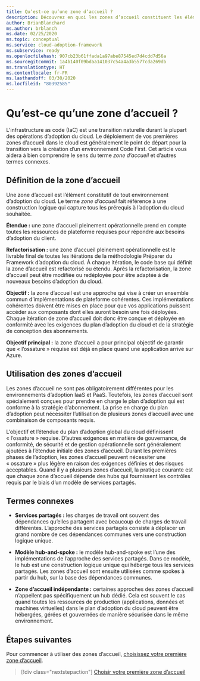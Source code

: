 ```yaml
---
title: Qu’est-ce qu’une zone d’accueil ?
description: Découvrez en quoi les zones d’accueil constituent les éléments constitutifs de tout environnement d’adoption du cloud.
author: BrianBlanchard
ms.author: brblanch
ms.date: 02/25/2020
ms.topic: conceptual
ms.service: cloud-adoption-framework
ms.subservice: ready
ms.openlocfilehash: 907cb23b61ffada1a97abe87545ed7d4cdd7d56a
ms.sourcegitcommit: 1a4b140f09bdaa141037c54a4a3b5577cda269db
ms.translationtype: HT
ms.contentlocale: fr-FR
ms.lasthandoff: 03/30/2020
ms.locfileid: "80392585"
---
```

<!-- markdownlint-disable MD026 -->

# <a name="what-is-a-landing-zone"></a>Qu’est-ce qu’une zone d’accueil ?

L’infrastructure as code (IaC) est une transition naturelle durant la plupart des opérations d’adoption du cloud. Le déploiement de vos premières zones d’accueil dans le cloud est généralement le point de départ pour la transition vers la création d’un environnement Code First. Cet article vous aidera à bien comprendre le sens du terme _zone d’accueil_ et d’autres termes connexes.

## <a name="landing-zone-definition"></a>Définition de la zone d’accueil

Une zone d’accueil est l’élément constitutif de tout environnement d’adoption du cloud. Le terme _zone d’accueil_ fait référence à une construction logique qui capture tous les prérequis à l’adoption du cloud souhaitée.

**Étendue :** une zone d’accueil pleinement opérationnelle prend en compte toutes les ressources de plateforme requises pour répondre aux besoins d’adoption du client.

**Refactorisation :** une zone d’accueil pleinement opérationnelle est le livrable final de toutes les itérations de la méthodologie Préparer du Framework d’adoption du cloud. À chaque itération, le code base qui définit la zone d’accueil est refactorisé ou étendu. Après la refactorisation, la zone d’accueil peut être modifiée ou redéployée pour être adaptée à de nouveaux besoins d’adoption du cloud.

**Objectif :** la zone d’accueil est une approche qui vise à créer un ensemble commun d’implémentations de plateforme cohérentes. Ces implémentations cohérentes doivent être mises en place pour que vos applications puissent accéder aux composants dont elles auront besoin une fois déployées. Chaque itération de zone d’accueil doit donc être conçue et déployée en conformité avec les exigences du plan d’adoption du cloud et de la stratégie de conception des abonnements.

**Objectif principal :** la zone d’accueil a pour principal objectif de garantir que « l’ossature » requise est déjà en place quand une application arrive sur Azure.

## <a name="landing-zone-usage"></a>Utilisation des zones d’accueil

Les zones d’accueil ne sont pas obligatoirement différentes pour les environnements d’adoption IaaS et PaaS. Toutefois, les zones d’accueil sont spécialement conçues pour prendre en charge le plan d’adoption qui est conforme à la stratégie d’abonnement. La prise en charge du plan d’adoption peut nécessiter l’utilisation de plusieurs zones d’accueil avec une combinaison de composants requis.

L’objectif et l’étendue du plan d’adoption global du cloud définissent « l’ossature » requise. D’autres exigences en matière de gouvernance, de conformité, de sécurité et de gestion opérationnelle sont généralement ajoutées à l’étendue initiale des zones d’accueil. Durant les premières phases de l’adoption, les zones d’accueil peuvent nécessiter une « ossature » plus légère en raison des exigences définies et des risques acceptables.  Quand il y a plusieurs zones d’accueil, la pratique courante est que chaque zone d’accueil dépende des hubs qui fournissent les contrôles requis par le biais d’un modèle de services partagés.

## <a name="related-terms"></a>Termes connexes

- **Services partagés :** les charges de travail ont souvent des dépendances qu’elles partagent avec beaucoup de charges de travail différentes. L’approche des services partagés consiste à déplacer un grand nombre de ces dépendances communes vers une construction logique unique.

- **Modèle hub-and-spoke :** le modèle hub-and-spoke est l’une des implémentations de l’approche des services partagés. Dans ce modèle, le hub est une construction logique unique qui héberge tous les services partagés. Les zones d’accueil sont ensuite utilisées comme spokes à partir du hub, sur la base des dépendances communes.

- **Zone d’accueil indépendante :** certaines approches des zones d’accueil n’appellent pas spécifiquement un hub dédié. Cela est souvent le cas quand toutes les ressources de production (applications, données et machines virtuelles) dans le plan d’adoption du cloud peuvent être hébergées, gérées et gouvernées de manière sécurisée dans le même environnement.

## <a name="next-steps"></a>Étapes suivantes

Pour commencer à utiliser des zones d’accueil, [choisissez votre première zone d’accueil](./first-landing-zone.md).

> [!div class="nextstepaction"]
> [Choisir votre première zone d’accueil](./first-landing-zone.md)
